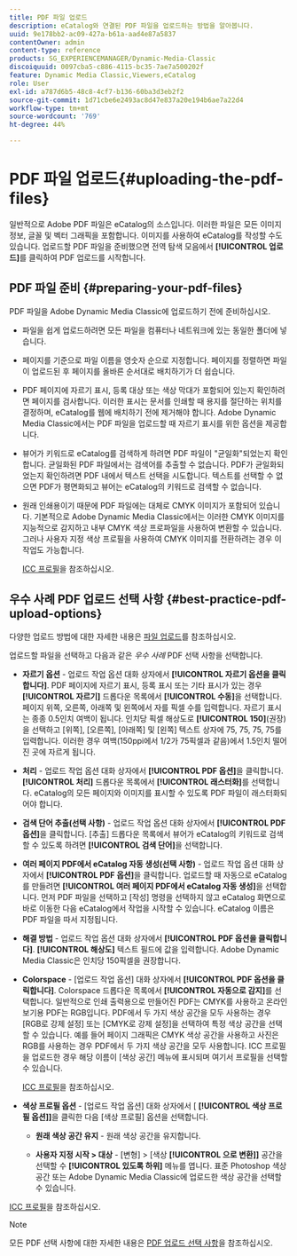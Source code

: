 ```yaml
---
title: PDF 파일 업로드
description: eCatalog와 연결된 PDF 파일을 업로드하는 방법을 알아봅니다.
uuid: 9e178bb2-ac09-427a-b61a-aad4e87a5837
contentOwner: admin
content-type: reference
products: SG_EXPERIENCEMANAGER/Dynamic-Media-Classic
discoiquuid: 0097cba5-c886-4115-bc35-7ae7a500202f
feature: Dynamic Media Classic,Viewers,eCatalog
role: User
exl-id: a787d6b5-48c8-4cf7-b136-60ba3d3eb2f2
source-git-commit: 1d71cbe6e2493ac8d47e837a20e194b6ae7a22d4
workflow-type: tm+mt
source-wordcount: '769'
ht-degree: 44%

---
```


# PDF 파일 업로드{#uploading-the-pdf-files}

일반적으로 Adobe PDF 파일은 eCatalog의 소스입니다. 이러한 파일은 모든 이미지 정보, 글꼴 및 벡터 그래픽을 포함합니다. 이미지를 사용하여 eCatalog를 작성할 수도 있습니다. 업로드할 PDF 파일을 준비했으면 전역 탐색 모음에서 **[!UICONTROL 업로드]**&#x200B;를 클릭하여 PDF 업로드를 시작합니다.

## PDF 파일 준비 {#preparing-your-pdf-files}

PDF 파일을 Adobe Dynamic Media Classic에 업로드하기 전에 준비하십시오.

* 파일을 쉽게 업로드하려면 모든 파일을 컴퓨터나 네트워크에 있는 동일한 폴더에 넣습니다.
* 페이지를 기준으로 파일 이름을 영숫자 순으로 지정합니다. 페이지를 정렬하면 파일이 업로드된 후 페이지를 올바른 순서대로 배치하기가 더 쉽습니다.
* PDF 페이지에 자르기 표시, 등록 대상 또는 색상 막대가 포함되어 있는지 확인하려면 페이지를 검사합니다. 이러한 표시는 문서를 인쇄할 때 용지를 절단하는 위치를 결정하며, eCatalog를 웹에 배치하기 전에 제거해야 합니다. Adobe Dynamic Media Classic에서는 PDF 파일을 업로드할 때 자르기 표시를 위한 옵션을 제공합니다.
* 뷰어가 키워드로 eCatalog를 검색하게 하려면 PDF 파일이 &quot;균일화&quot;되었는지 확인합니다. 균일화된 PDF 파일에서는 검색어를 추출할 수 없습니다. PDF가 균일화되었는지 확인하려면 PDF 내에서 텍스트 선택을 시도합니다. 텍스트를 선택할 수 없으면 PDF가 평면화되고 뷰어는 eCatalog의 키워드로 검색할 수 없습니다.
* 원래 인쇄용이기 때문에 PDF 파일에는 대체로 CMYK 이미지가 포함되어 있습니다. 기본적으로 Adobe Dynamic Media Classic에서는 이러한 CMYK 이미지를 지능적으로 감지하고 내부 CMYK 색상 프로파일을 사용하여 변환할 수 있습니다. 그러나 사용자 지정 색상 프로필을 사용하여 CMYK 이미지를 전환하려는 경우 이 작업도 가능합니다. 

   [ICC 프로필](icc-profiles.md#icc_profiles)을 참조하십시오.

## 우수 사례 PDF 업로드 선택 사항 {#best-practice-pdf-upload-options}

다양한 업로드 방법에 대한 자세한 내용은 [파일 업로드](uploading-files.md#uploading_your_files)를 참조하십시오.

업로드할 파일을 선택하고 다음과 같은 *우수 사례* PDF 선택 사항을 선택합니다.

* **자르기 옵션**  - 업로드 작업 옵션 대화 상자에서  **[!UICONTROL 자르기 옵션을 클릭합니다]**. PDF 페이지에 자르기 표시, 등록 표시 또는 기타 표시가 있는 경우 **[!UICONTROL 자르기]** 드롭다운 목록에서 **[!UICONTROL 수동]**&#x200B;을 선택합니다. 페이지 위쪽, 오른쪽, 아래쪽 및 왼쪽에서 자를 픽셀 수를 입력합니다. 자르기 표시는 종종 0.5인치 여백이 됩니다. 인치당 픽셀 해상도로 **[!UICONTROL 150]**(권장)을 선택하고 [위쪽], [오른쪽], [아래쪽] 및 [왼쪽] 텍스트 상자에 75, 75, 75, 75를 입력합니다. 이러한 경우 여백(150ppi에서 1/2가 75픽셀과 같음)에서 1.5인치 떨어진 곳에 자르게 됩니다.

* **처리**  - 업로드 작업 옵션 대화 상자에서  **[!UICONTROL PDF 옵션]**&#x200B;을 클릭합니다. **[!UICONTROL 처리]** 드롭다운 목록에서 **[!UICONTROL 래스터화]**&#x200B;를 선택합니다. eCatalog의 모든 페이지와 이미지를 표시할 수 있도록 PDF 파일이 래스터화되어야 합니다.

* **검색 단어 추출(선택 사항)**  - 업로드 작업 옵션 대화 상자에서  **[!UICONTROL PDF 옵션]**&#x200B;을 클릭합니다. [추출] 드롭다운 목록에서 뷰어가 eCatalog의 키워드로 검색할 수 있도록 하려면 **[!UICONTROL 검색 단어]**&#x200B;을 선택합니다.

* **여러 페이지 PDF에서 eCatalog 자동 생성(선택 사항)**  - 업로드 작업 옵션 대화 상자에서  **[!UICONTROL PDF 옵션]**&#x200B;을 클릭합니다. 업로드할 때 자동으로 eCatalog를 만들려면 **[!UICONTROL 여러 페이지 PDF에서 eCatalog 자동 생성]**&#x200B;을 선택합니다. 먼저 PDF 파일을 선택하고 [작성] 명령을 선택하지 않고 eCatalog 화면으로 바로 이동한 다음 eCatalog에서 작업을 시작할 수 있습니다. eCatalog 이름은 PDF 파일을 따서 지정됩니다.

* **해결 방법**  - 업로드 작업 옵션 대화 상자에서  **[!UICONTROL PDF 옵션을 클릭합니다]**. **[!UICONTROL 해상도]** 텍스트 필드에 값을 입력합니다. Adobe Dynamic Media Classic은 인치당 150픽셀을 권장합니다.

* **Colorspace**  - [업로드 작업 옵션] 대화 상자에서  **[!UICONTROL PDF 옵션을 클릭합니다]**. Colorspace 드롭다운 목록에서 **[!UICONTROL 자동으로 감지]**&#x200B;를 선택합니다. 일반적으로 인쇄 출력용으로 만들어진 PDF는 CMYK를 사용하고 온라인 보기용 PDF는 RGB입니다. PDF에서 두 가지 색상 공간을 모두 사용하는 경우 [RGB로 강제 설정] 또는 [CMYK로 강제 설정]을 선택하여 특정 색상 공간을 선택할 수 있습니다. 예를 들어 페이지 그래픽은 CMYK 색상 공간을 사용하고 사진은 RGB를 사용하는 경우 PDF에서 두 가지 색상 공간을 모두 사용합니다. ICC 프로필을 업로드한 경우 해당 이름이 [색상 공간] 메뉴에 표시되며 여기서 프로필을 선택할 수 있습니다. 

   [ICC 프로필](/help/icc-profiles.md)을 참조하십시오.

* **색상 프로필 옵션**  - [업로드 작업 옵션] 대화 상자에서 [ **[!UICONTROL 색상 프로필 옵션]]**&#x200B;을 클릭한 다음 [색상 프로필] 옵션을 선택합니다.

   * **원래 색상 공간 유지**  - 원래 색상 공간을 유지합니다.

   * **사용자 지정 시작 > 대상**  - [변형] > [색상 **[!UICONTROL 으로 변환]]** 공간을 선택할 수  **[!UICONTROL 있도록 하위]** 메뉴를 엽니다. 표준 Photoshop 색상 공간 또는 Adobe Dynamic Media Classic에 업로드한 색상 공간을 선택할 수 있습니다.

<!-- * **Convert To SRGB** - Converts to SRGB (Standard Red Green Blue). SRGB is the recommended color space for displaying images on web pages. -->

[ICC 프로필](icc-profiles.md#icc_profiles)을 참조하십시오.

>[!NOTE]
>
>모든 PDF 선택 사항에 대한 자세한 내용은 [PDF 업로드 선택 사항](pdfs.md#pdf_upload_options)을 참조하십시오.
